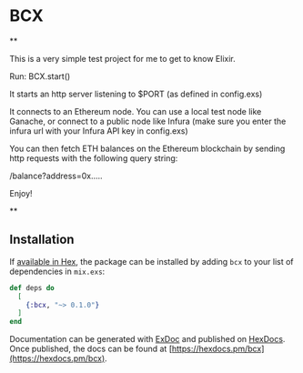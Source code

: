 # BCX

**

This is a very simple test project for me to get to know Elixir.

Run: BCX.start()

It starts an http server listening to $PORT (as defined in config.exs)

It connects to an Ethereum node. You can use a local test node like Ganache,
or connect to a public node like Infura (make sure you enter the infura url
with your Infura API  key in config.exs)
  
You can then fetch ETH balances on the Ethereum blockchain by sending http
requests with the following query string:

/balance?address=0x.....

Enjoy!

**

## Installation

If [available in Hex](https://hex.pm/docs/publish), the package can be installed
by adding `bcx` to your list of dependencies in `mix.exs`:

```elixir
def deps do
  [
    {:bcx, "~> 0.1.0"}
  ]
end
```

Documentation can be generated with [ExDoc](https://github.com/elixir-lang/ex_doc)
and published on [HexDocs](https://hexdocs.pm). Once published, the docs can
be found at [https://hexdocs.pm/bcx](https://hexdocs.pm/bcx).

